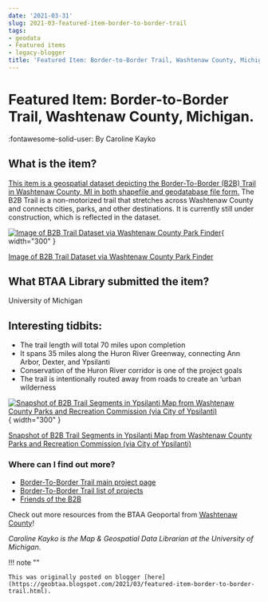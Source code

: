 ```yaml
---
date: '2021-03-31'
slug: 2021-03-featured-item-border-to-border-trail
tags:
- geodata
- Featured items
- legacy-blogger
title: 'Featured Item: Border-to-Border Trail, Washtenaw County, Michigan.'
---
```


# Featured Item: Border-to-Border Trail, Washtenaw County, Michigan.

:fontawesome-solid-user: By Caroline Kayko

## What is the item? 

[This item is a geospatial dataset depicting the Border-To-Border (B2B) Trail in Washtenaw County, MI in both shapefile and geodatabase file form.](https://geo.btaa.org/catalog/Fcbe32ee91e61402c9ec1f14fd42dcd8b) The B2B Trail is a non-motorized trail that stretches across Washtenaw County and connects cities, parks, and other destinations. It is currently still under construction, which is reflected in the dataset. 

[![Image of B2B Trail Dataset via Washtenaw County Park Finder](https://blogger.googleusercontent.com/img/a/AVvXsEg1Jo4iFSMjfYQajVz69KlMwZNxArtdN17sjTwT-HrTH6JFsx0ncV9vJ0JXX6va5qmusbEUpAamTsyxm_hR6yFhvikN4RCC4tA6o2P2EfDRt7clmJugLcyg02ufKseE5Y0MbOlYcIbPbXrr-KGvSAaoxbH056-_FLH-IxdQH44FgemogR-hUiPgdlowIw=w1094-h639)](https://blogger.googleusercontent.com/img/a/AVvXsEg1Jo4iFSMjfYQajVz69KlMwZNxArtdN17sjTwT-HrTH6JFsx0ncV9vJ0JXX6va5qmusbEUpAamTsyxm_hR6yFhvikN4RCC4tA6o2P2EfDRt7clmJugLcyg02ufKseE5Y0MbOlYcIbPbXrr-KGvSAaoxbH056-_FLH-IxdQH44FgemogR-hUiPgdlowIw=s1075){ width="300" }

[Image of B2B Trail Dataset via Washtenaw County Park Finder](https://gisappsecure.ewashtenaw.org/public/ParkFinder/)

<!-- more --> 

## What BTAA Library submitted the item? 

University of Michigan 

## Interesting tidbits:

* The trail length will total 70 miles upon completion
* It spans 35 miles along the Huron River Greenway, connecting Ann Arbor, Dexter, and Ypsilanti
* Conservation of the Huron River corridor is one of the project goals
* The trail is intentionally routed away from roads to create an ‘urban wilderness 

[![Snapshot of B2B Trail Segments in Ypsilanti Map from Washtenaw County Parks and Recreation Commission \(via City of Ypsilanti\)](https://blogger.googleusercontent.com/img/a/AVvXsEixQPD-76YIBc0KBXQCFTJA2i9q7Q0Cv00BaFEySBV8TMbTW4ns4XeeJP8UQA7Ck8JXMqEgwunB7UzL6YF-4657bKrcIW4AqVy6ylkZIrXoSixJc9m7sHyNbnARYgYDvlNhVM8vWBRKW-XgSwrdzH4pTerYuR7j-U6SxynUlm9lPQYuJbk8fH0SW-u3ag=w1066-h765)](https://blogger.googleusercontent.com/img/a/AVvXsEixQPD-76YIBc0KBXQCFTJA2i9q7Q0Cv00BaFEySBV8TMbTW4ns4XeeJP8UQA7Ck8JXMqEgwunB7UzL6YF-4657bKrcIW4AqVy6ylkZIrXoSixJc9m7sHyNbnARYgYDvlNhVM8vWBRKW-XgSwrdzH4pTerYuR7j-U6SxynUlm9lPQYuJbk8fH0SW-u3ag=s999){ width="300" }

[Snapshot of B2B Trail Segments in Ypsilanti Map from Washtenaw County Parks and Recreation Commission (via City of Ypsilanti)](https://cityofypsilanti.com/FDocumentCenter/FView/F340/FX--Washtenaw-County-Border-to-Border-Trail-Map-PDF)

### Where can I find out more? 

* [Border-To-Border Trail main project page](https://www.washtenaw.org/F334/FBorder-to-Border-Trail)
* [Border-To-Border Trail list of projects](https://www.washtenaw.org/F952/FBorder-to-Border-Trail-Projects)
* [Friends of the B2B](https://friendsofthebtob.wixsite.com/bordertoborder) 

Check out more resources from the BTAA Geoportal from [Washtenaw County](https://geo.btaa.org/?search_field=all_fields&q=Washtenaw+County)! 

*Caroline Kayko is the Map & Geospatial Data Librarian at the University of Michigan.*
 
!!! note ""

	This was originally posted on blogger [here](https://geobtaa.blogspot.com/2021/03/featured-item-border-to-border-trail.html).

